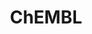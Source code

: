 ---
bigquery: https://console.cloud.google.com/bigquery?p=patents-public-data&d=ebi_chembl&page=dataset
citation: '"The ChEMBL database in 2017." Anna Gaulton, Anne Hersey, Michał Nowotka,
  A Patrícia Bento, Jon Chambers, David Mendez, Prudence Mutowo, Francis Atkinson,
  Louisa J Bellis, Elena Cibrián-Uhalte, Mark Davies, Nathan Dedman, Anneli Karlsson,
  María Paula Magariños, John P Overington, George Papadatos, Ines Smit, Andrew R
  Leach Nucleic acids Research (2017) 45 (Database Issue), D945-D954'
contributors: European Bioinformatics Institute
cost: None
description: ChEMBL Data is a manually curated database of small molecules used in
  drug discovery, including information about existing patented drugs.
documentation: 'schema: https://www.ebi.ac.uk/chembl/db_schema


  '
last_edit: 04/07/2022, 10:46:00
location: https://console.cloud.google.com/marketplace/product/google_patents_public_datasets/chembl
maintained_by: EMBL-EBI, an outstation of European Molecular Biology Laboratory
related_publications: '

  ChEMBL: towards direct deposition of bioassay data.


  Mendez D, Gaulton A, Bento AP, Chambers J, De Veij M, Félix E, Magariños MP, Mosquera
  JF, Mutowo P, Nowotka M, Gordillo-Marañón M, Hunter F, Junco L, Mugumbate G, Rodriguez-Lopez
  M, Atkinson F, Bosc N, Radoux CJ, Segura-Cabrera A, Hersey A, Leach AR.


  — Nucleic Acids Res. 2019; 47(D1):D930-D940. doi: 10.1093/nar/gky1075

  '
schema_fields:
- black_box_warning
- smarts
- db_version
- chembl_id
- pathway_key
- selectivity_comment
- as_id
- idx
- usan_stem_id
- metref_id
- molecular_species
- disease_efficacy
- strength
- predbind_id
- tbl
- assay_id
- target_desc
- confidence
- oral
- pref_name
- bao_format
- patent_expire_date
- text_value
- tid
- who_name
- l6
- activity_comment
- sitecomp_id
- mw_freebase
- description
- cidx
- trade_name
- usan_stem
- warning_type
- authors
- ad_type
- warning_year
- ddd_comment
- warnref_id
- molsyn_id
- num_ro5_violations
- data_validity_comment
- units
- sei
- molecule_type
- withdrawn_flag
- assay_strain
- type
- level4
- confidence_score
- heavy_atoms
- assay_test_type
- compd_id
- level2_description
- first_approval
- qudt_units
- ass_cls_map_id
- doc_type
- protein_class_desc
- mecref_id
- relationship_desc
- assay_category
- innovator_company
- clo_id
- last_active
- assay_tissue
- component_id
- path
- assay_subcellular_fraction
- alert_name
- level2
- mechanism_comment
- volume
- max_phase
- rgid
- cell_source_tax_id
- src_id
- drugind_id
- isoform
- withdrawn_class
- level4_description
- prodrug
- cx_logd
- record_id
- first_page
- ridx
- short_name
- mol_hrac_id
- mc_tax_id
- natural_product
- std_act_id
- l2
- aromatic_rings
- indref_id
- warning_class
- indication_class
- approval_date
- entity_type
- usan_substem
- stem_class
- cpd_str_alert_id
- domain_description
- version
- label
- l8
- src_assay_id
- level5
- component_type
- downgraded
- submission_date
- active_ingredient
- tid_fixed
- uo_units
- tax_id
- definition
- mechanism_of_action
- related_tid
- standard_type
- irac_class_id
- efo_term
- organism
- targrel_id
- db_source
- bao_endpoint
- standard_text_value
- who_extra
- compsyn_id
- hrac_code
- full_mwt
- publication_number
- molecular_mechanism
- direct_interaction
- irac_code
- relationship
- end_position
- res_stem_id
- cell_description
- drug_record_id
- patent_use_code
- standard_value
- source_domain_id
- hrac_class_id
- variant_id
- mc_target_accession
- standard_relation
- frac_code
- bei
- target_mapping
- issue
- entity_id
- country
- oc_id
- withdrawn_year
- usan_year
- usan_stem_definition
- prod_pat_id
- curated_by
- assay_source
- rtb
- level1_description
- warning_description
- drug_substance_flag
- src_description
- normal_range_max
- last_page
- delist_flag
- parenteral
- set_name
- site_name
- upper_value
- site_residues
- source
- atc_code
- bao_id
- alert_id
- warning_id
- cell_source_tissue
- mutation
- formulation_id
- mol_irac_id
- pchembl_value
- assay_desc
- l5
- domain_type
- drug_product_flag
- published_relation
- num_alerts
- l1
- value
- met_id
- canonical_smiles
- parent_type
- ddd_id
- pubmed_id
- orig_description
- relation
- research_stem
- dosed_ingredient
- cx_logp
- ro3_pass
- route
- polymer_flag
- company
- parent_id
- cell_name
- hbd
- frac_class_id
- alogp
- mesh_heading
- inorganic_flag
- name
- comp_go_id
- syn_type
- dosage_form
- go_id
- start_position
- le
- stem
- patent_id
- molfile
- l4
- parameter_type
- log_id
- ddd_admr
- cl_lincs_id
- mol_frac_id
- subgroup
- sequence
- actsm_id
- published_units
- journal
- full_molformula
- level1
- compound_name
- met_conversion
- major_class
- level3_description
- result_flag
- parameter_value
- annotation
- homologue
- target_type
- component_synonym
- curation_comment
- src_short_name
- abstract
- ddd_value
- patent_no
- activity_id
- domain_name
- alert_set_id
- doi
- site_id
- level3
- src_compound_id
- assay_tax_id
- species_group_flag
- protclasssyn_id
- binding_site_comment
- domain_id
- title
- stat
- sequence_md5sum
- assay_class_id
- l3
- psa
- toid
- acd_logd
- helm_notation
- lle
- mw_monoisotopic
- mc_target_name
- mesh_id
- enzyme_name
- year
- ref_id
- updated_on
- aidx
- creation_date
- max_phase_for_ind
- acd_logp
- accession
- co_stem_id
- comp_class_id
- smid
- bto_id
- potential_duplicate
- mec_id
- hbd_lipinski
- chirality
- standard_inchi_key
- published_value
- cell_ontology_id
- first_in_class
- ingredient
- warning_country
- ap_id
- synonyms
- parent_go_id
- pathway_id
- num_lipinski_ro5_violations
- compound_key
- availability_type
- metabolite_record_id
- published_type
- standard_upper_value
- class_level
- aspect
- qed_weighted
- mc_organism
- doc_id
- ref_type
- tissue_id
- met_comment
- withdrawn_country
- previous_company
- biocomp_id
- updated_by
- caloha_id
- l7
- structure_type
- targcomp_id
- ref_url
- prediction_method
- withdrawn_reason
- action_type
- mol_atc_id
- acd_most_apka
- active_molregno
- cell_source_organism
- cell_id
- standard_flag
- therapeutic_flag
- product_id
- assay_param_id
- assay_cell_type
- hba_lipinski
- assay_organism
- cx_most_apka
- substrate_record_id
- molregno
- acd_most_bpka
- priority
- cellosaurus_id
- topical
- class_type
- enzyme_tid
- protein_class_id
- uberon_id
- nda_type
- mc_target_type
- efo_id
- hba
- parent_molregno
- relationship_type
- standard_units
- status
- applicant_full_name
- normal_range_min
- job_id
- protein_class_synonym
- assay_type
- standard_inchi
- activity_count
- chebi_par_id
- ddd_units
- cx_most_bpka
- comments
shortname: chembl
tags:
- biotechnology
- health
- chemical
- bioinformatics
- medical
terms_of_use: CC BY-SA 3.0
title: ChEMBL
uuid: e232a192-965c-4ec9-904c-155b6dfe56c5
---